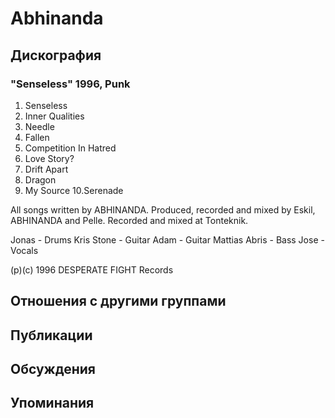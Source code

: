 # Abhinanda



## Дискография

### "Senseless" 1996, Punk

1.  Senseless
2.  Inner Qualities
3.  Needle
4.  Fallen
5.  Competition In Hatred
6.  Love Story?
7.  Drift Apart
8.  Dragon
9.  My Source
10.Serenade

All songs written by ABHINANDA.
Produced, recorded and mixed by Eskil,
ABHINANDA and Pelle.
Recorded and mixed at Tonteknik.

Jonas  -  Drums
Kris Stone - Guitar
Adam - Guitar
Mattias Abris - Bass
Jose - Vocals

(p)(c) 1996 DESPERATE FIGHT
    Records


## Отношения с другими группами


## Публикации


## Обсуждения


## Упоминания

